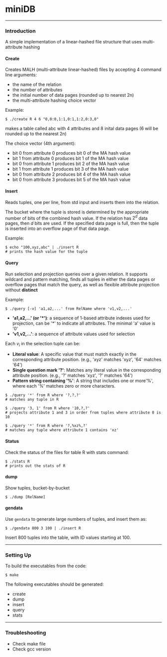 # miniDB

---

### Introduction
A simple implementation of a linear-hashed file structure that uses multi-attribute hashing

#### Create

Creates MALH (multi-attribute linear-hashed) files by accepting 4 command line arguments:
- the name of the relation
- the number of attributes
- the initial number of data pages (rounded up to nearest 2n)
- the multi-attribute hashing choice vector

Example:
```shell
$ ./create R 4 6 "0,0:0,1:1,0:1,1:2,0:3,0"
```
makes a table called abc with 4 attributes and 8 inital data pages (6 will be rounded up to the nearest 2n)

The choice vector (4th argument):
- bit 0 from attribute 0 produces bit 0 of the MA hash value
- bit 1 from attribute 0 produces bit 1 of the MA hash value
- bit 0 from attribute 1 produces bit 2 of the MA hash value
- bit 1 from attribute 1 produces bit 3 of the MA hash value
- bit 0 from attribute 2 produces bit 4 of the MA hash value
- bit 0 from attribute 3 produces bit 5 of the MA hash value

#### Insert

Reads tuples, one per line, from std input and inserts them into the relation.

The bucket where the tuple is stored is determined by the appropriate number of bits of the combined hash value. If the relation has $2^d$ data pages, then $d$ bits are used. If the specified data page is full, then the tuple is inserted into an overflow page of that data page.

Example:

```shell
$ echo "100,xyz,abc" | ./insert R
# prints the hash value for the tuple
```

#### Query

Run selection and projection queries over a given relation. It supports wildcard and pattern matching, finds all tuples in either the data pages or overflow pages that match the query, as well as flexible attribute projection without **distinct**

Example:

```shell
$ ./query [-v] 'a1,a2,...' from RelName where 'v1,v2,...'
```
- **'a1,a2,...' (or '\*')**: a sequence of 1-based attribute indexes used for projection, can be '\*' to indicate all attributes. The minimal 'a' value is '0'
- **'v1,v2,...'**: a sequence of attribute values used for selection

Each $v_i$ in the selection tuple can be:
- **Literal value**: A specific value that must match exactly in the corresponding attribute position. (e.g., 'xyz' matches 'xyz', '64' matches '64')
- **Single question mark '?'**: Matches any literal value in the corresponding attribute position. (e.g., '?' matches 'xyz', '?' matches '64')
- **Pattern string containing '%'**: A string that includes one or more'%', where each '%' matches zero or more characters.

```shell
$ ./query '*' from R where '?,?,?'
# matches any tuple in R

$ ./query '3, 1' from R where '10,?,?'
# projects attribute 1 and 3 in order from tuples where attribute 0 is 10

$ ./query '*' from R where '?,%xz%,?'
# matches any tuple where attribute 1 contains 'xz'
```

#### Status

Check the status of the files for table R with stats command:
```shell
$ ./stats R
# prints out the stats of R
```

#### dump

Show tuples, bucket-by-bucket
```shell
$ ./dump [RelName]
```
#### gendata

Use `gendata` to generate large numbers of tuples, and insert them as:

```shell
$ ./gendata 800 3 100 | ./insert R
```

Insert 800 tuples into the table, with ID values starting at 100.

---

### Setting Up

To build the executables from the code:
```shell
$ make
```

The following executables should be generated:
- create
- dump
- insert
- query
- stats

---

### Troubleshooting
- Check make file
- Check gcc version